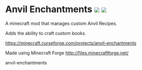 # Anvil Enchantments [![](http://cf.way2muchnoise.eu/full_245332_downloads.svg)](https://minecraft.curseforge.com/projects/anvil-enchantments) [![](http://cf.way2muchnoise.eu/versions/For_245332_all.svg)](https://minecraft.curseforge.com/projects/anvil-enchantments)
A minecraft mod that manages custom Anvil Recipes.

Adds the ability to craft custom books.

https://minecraft.curseforge.com/projects/anvil-enchantments

Made using Minecraft Forge http://files.minecraftforge.net/

anvil-enchantments
